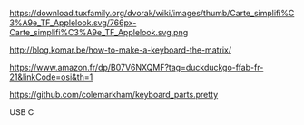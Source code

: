 https://download.tuxfamily.org/dvorak/wiki/images/thumb/Carte_simplifi%C3%A9e_TF_Applelook.svg/766px-Carte_simplifi%C3%A9e_TF_Applelook.svg.png

http://blog.komar.be/how-to-make-a-keyboard-the-matrix/

https://www.amazon.fr/dp/B07V6NXQMF?tag=duckduckgo-ffab-fr-21&linkCode=osi&th=1

https://github.com/colemarkham/keyboard_parts.pretty

USB C
